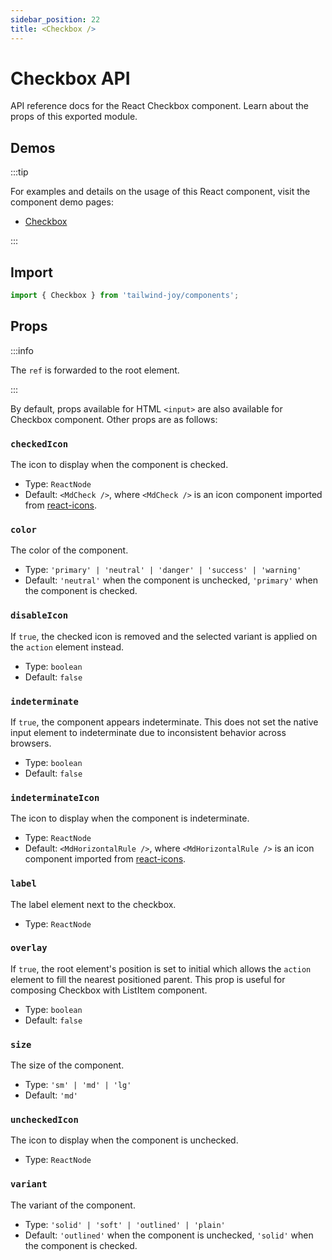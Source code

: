 ```yaml
---
sidebar_position: 22
title: <Checkbox />
---
```


# Checkbox API

<AvailableFrom version="0.2.0" />

API reference docs for the React Checkbox component.
Learn about the props of this exported module.

## Demos

:::tip

For examples and details on the usage of this React component, visit the component demo pages:

- [Checkbox](../components/checkbox)

:::

## Import

```jsx
import { Checkbox } from 'tailwind-joy/components';
```

## Props

:::info

The `ref` is forwarded to the root element.

:::

By default, props available for HTML `<input>` are also available for Checkbox component.
Other props are as follows:

### `checkedIcon`

The icon to display when the component is checked.

- Type: `ReactNode`
- Default: `<MdCheck />`, where `<MdCheck />` is an icon component imported from [react-icons](https://www.npmjs.com/package/react-icons).

### `color`

The color of the component.

- Type: `'primary' | 'neutral' | 'danger' | 'success' | 'warning'`
- Default: `'neutral'` when the component is unchecked, `'primary'` when the component is checked.

### `disableIcon`

If `true`, the checked icon is removed and the selected variant is applied on the `action` element instead.

- Type: `boolean`
- Default: `false`

### `indeterminate`

If `true`, the component appears indeterminate.
This does not set the native input element to indeterminate due to inconsistent behavior across browsers.

- Type: `boolean`
- Default: `false`

### `indeterminateIcon`

The icon to display when the component is indeterminate.

- Type: `ReactNode`
- Default: `<MdHorizontalRule />`, where `<MdHorizontalRule />` is an icon component imported from [react-icons](https://www.npmjs.com/package/react-icons).

### `label`

The label element next to the checkbox.

- Type: `ReactNode`

### `overlay`

If `true`, the root element's position is set to initial which allows the `action` element to fill the nearest positioned parent.
This prop is useful for composing Checkbox with ListItem component.

- Type: `boolean`
- Default: `false`

### `size`

The size of the component.

- Type: `'sm' | 'md' | 'lg'`
- Default: `'md'`

### `uncheckedIcon`

The icon to display when the component is unchecked.

- Type: `ReactNode`

### `variant`

The variant of the component.

- Type: `'solid' | 'soft' | 'outlined' | 'plain'`
- Default: `'outlined'` when the component is unchecked, `'solid'` when the component is checked.
